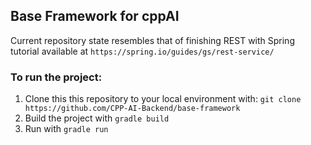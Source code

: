 Base Framework for cppAI 
-------
Current repository state resembles that of finishing REST with Spring tutorial available at `https://spring.io/guides/gs/rest-service/`

### To run the project:

1. Clone this this repository to your local environment with: `git clone https://github.com/CPP-AI-Backend/base-framework`
2. Build the project with `gradle build`
3. Run with `gradle run`



